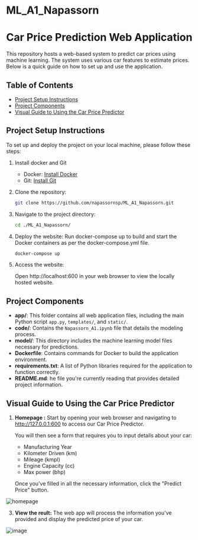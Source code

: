 # ML_A1_Napassorn
# Car Price Prediction Web Application

This repository hosts a web-based system to predict car prices using machine learning. The system uses various car features to estimate prices. Below is a quick guide on how to set up and use the application.

## Table of Contents

- [Project Setup Instructions](#Project-Setup-Instructions)
- [Project Components](#Project-Components)
- [Visual Guide to Using the Car Price Predictor](#Visual-Guide-to-Using-the-Car-Price-Predictor)


## Project Setup Instructions

To set up and deploy the project on your local machine, please follow these steps:

1. Install docker and Git
    - Docker: [Install Docker](https://docs.docker.com/get-docker/)
    - Git: [Install Git](https://git-scm.com/book/en/v2/Getting-Started-Installing-Git)


2. Clone the repository:
    ```bash
    git clone https://github.com/napassornsp/ML_A1_Napassorn.git
    ```

3. Navigate to the project directory:

    ```bash
    cd ./ML_A1_Napassorn/
    ```

4.  Deploy the website:
Run docker-compose up to build and start the Docker containers as per the docker-compose.yml file.

    ```bash
    docker-compose up
    ```

5. Access the website:

    Open http://localhost:600 in your web browser to view the locally hosted website.

   
## Project Components

- **app/**: This folder contains all web application files, including the main Python script `app.py`, `templates/`, and `static/`.
- **code/**: Contains the `Napassorn_A1.ipynb` file that details the modeling process.
- **model/**: This directory includes the machine learning model files necessary for predictions.
- **Dockerfile**:  Contains commands for Docker to build the application environment.
- **requirements.txt**: A list of Python libraries required for the application to function correctly.
- **README.md**: he file you're currently reading that provides detailed project information.


## Visual Guide to Using the Car Price Predictor

1. **Homepage :**
   Start by opening your web browser and navigating to http://127.0.0.1:600 to access our Car Price Predictor.
   
   You will then see a form that requires you to input details about your car:
   - Manufacturing Year
   - Kilometer Driven (km)
   - Mileage (kmpl)
   - Engine Capacity (cc)
   - Max power (bhp)
   
    Once you've filled in all the necessary information, click the "Predict Price" button.
   
![homepage](https://github.com/user-attachments/assets/251023f9-9f12-42af-9123-05d845e31ff4)

   

3. **View the reult:**
    The web app will process the information you've provided and display the predicted price of your car.
    
![image](https://github.com/user-attachments/assets/4bea6772-3468-45b5-a64a-6d7431103a92)

   
   
